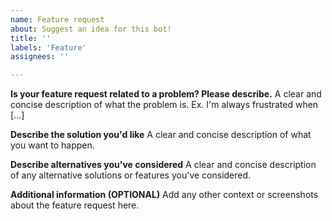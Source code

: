 ```yaml
---
name: Feature request
about: Suggest an idea for this bot!
title: ''
labels: 'Feature'
assignees: ''

---
```


**Is your feature request related to a problem? Please describe.**
A clear and concise description of what the problem is. Ex. I'm always frustrated when [...]

**Describe the solution you'd like**
A clear and concise description of what you want to happen.

**Describe alternatives you've considered**
A clear and concise description of any alternative solutions or features you've considered.

**Additional information (OPTIONAL)**
Add any other context or screenshots about the feature request here.
